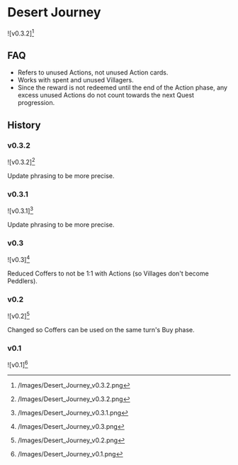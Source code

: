 # Desert Journey

![v0.3.2][^5]

## FAQ

- Refers to unused Actions, not unused Action cards.
- Works with spent and unused Villagers.
- Since the reward is not redeemed until the end of the Action phase, any
excess unused Actions do not count towards the next Quest progression.

## History

### v0.3.2

![v0.3.2][^5]

Update phrasing to be more precise.

### v0.3.1

![v0.3.1][^4]

Update phrasing to be more precise.

### v0.3

![v0.3][^3]

Reduced Coffers to not be 1:1 with Actions (so Villages don't become Peddlers).

### v0.2

![v0.2][^2]

Changed so Coffers can be used on the same turn's Buy phase.

### v0.1

![v0.1][^1]

[^1]: /Images/Desert_Journey_v0.1.png
[^2]: /Images/Desert_Journey_v0.2.png
[^3]: /Images/Desert_Journey_v0.3.png
[^4]: /Images/Desert_Journey_v0.3.1.png
[^5]: /Images/Desert_Journey_v0.3.2.png
